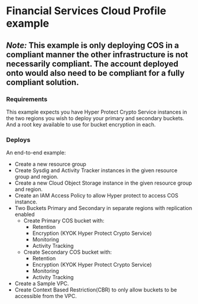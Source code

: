 # Financial Services Cloud Profile example

## *Note:* This example is only deploying COS in a compliant manner the other infrastructure is not necessarily compliant. The account deployed onto would also need to be compliant for a fully compliant solution.

### Requirements
This example expects you have Hyper Protect Crypto Service instances in the two regions you wish to deploy your primary and secondary buckets.
And a root key available to use for bucket encryption in each.

### Deploys
An end-to-end example:
- Create a new resource group
- Create Sysdig and Activity Tracker instances in the given resource group and region.
- Create a new Cloud Object Storage instance in the given resource group and region.
- Create an IAM Access Policy to allow Hyper protect to access COS instance.
- Two Buckets Primary and Secondary in separate regions with replication enabled
  - Create Primary COS bucket with:
    - Retention
    - Encryption (KYOK Hyper Protect Crypto Service)
    - Monitoring
    - Activity Tracking
  - Create Secondary COS bucket with:
    - Retention
    - Encryption (KYOK Hyper Protect Crypto Service)
    - Monitoring
    - Activity Tracking
- Create a Sample VPC.
- Create Context Based Restriction(CBR) to only allow buckets to be accessible from the VPC.
